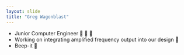```yaml
---
layout: slide
title: "Greg Wagonblast"
---
```


* Junior Computer Engineer :monocle_face: :robot: :monocle_face:
* Working on integrating amplified frequency output into our design :thinking:
* Beep-it :shushing_face:
